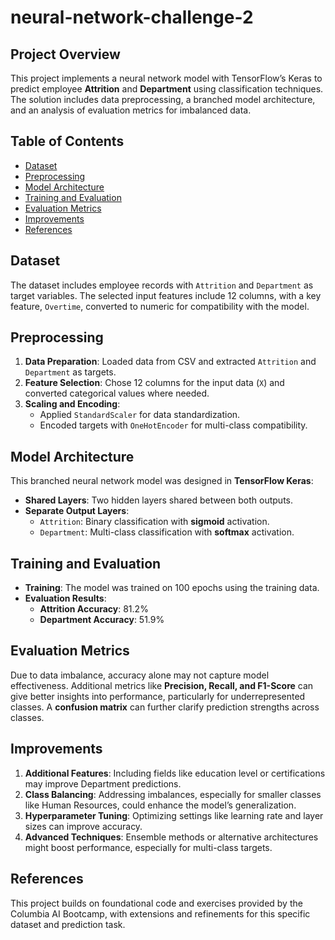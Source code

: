 # neural-network-challenge-2
## Project Overview

This project implements a neural network model with TensorFlow’s Keras to predict employee **Attrition** and **Department** using classification techniques. The solution includes data preprocessing, a branched model architecture, and an analysis of evaluation metrics for imbalanced data.

## Table of Contents

- [Dataset](#dataset)
- [Preprocessing](#preprocessing)
- [Model Architecture](#model-architecture)
- [Training and Evaluation](#training-and-evaluation)
- [Evaluation Metrics](#evaluation-metrics)
- [Improvements](#improvements)
- [References](#references)

## Dataset

The dataset includes employee records with `Attrition` and `Department` as target variables. The selected input features include 12 columns, with a key feature, `Overtime`, converted to numeric for compatibility with the model.

## Preprocessing

1. **Data Preparation**: Loaded data from CSV and extracted `Attrition` and `Department` as targets.
2. **Feature Selection**: Chose 12 columns for the input data (`X`) and converted categorical values where needed.
3. **Scaling and Encoding**:
   - Applied `StandardScaler` for data standardization.
   - Encoded targets with `OneHotEncoder` for multi-class compatibility.

## Model Architecture

This branched neural network model was designed in **TensorFlow Keras**:
- **Shared Layers**: Two hidden layers shared between both outputs.
- **Separate Output Layers**:
  - `Attrition`: Binary classification with **sigmoid** activation.
  - `Department`: Multi-class classification with **softmax** activation.

## Training and Evaluation

- **Training**: The model was trained on 100 epochs using the training data.
- **Evaluation Results**:
  - **Attrition Accuracy**: 81.2%
  - **Department Accuracy**: 51.9%

## Evaluation Metrics

Due to data imbalance, accuracy alone may not capture model effectiveness. Additional metrics like **Precision, Recall, and F1-Score** can give better insights into performance, particularly for underrepresented classes. A **confusion matrix** can further clarify prediction strengths across classes.

## Improvements

1. **Additional Features**: Including fields like education level or certifications may improve Department predictions.
2. **Class Balancing**: Addressing imbalances, especially for smaller classes like Human Resources, could enhance the model’s generalization.
3. **Hyperparameter Tuning**: Optimizing settings like learning rate and layer sizes can improve accuracy.
4. **Advanced Techniques**: Ensemble methods or alternative architectures might boost performance, especially for multi-class targets.

## References

This project builds on foundational code and exercises provided by the Columbia AI Bootcamp, with extensions and refinements for this specific dataset and prediction task.